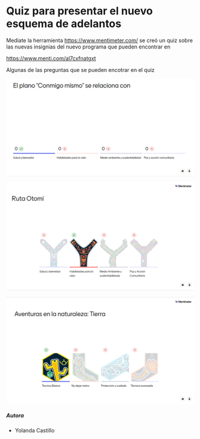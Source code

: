 # Quiz para presentar el nuevo esquema de adelantos

Mediate la herramienta https://www.mentimeter.com/ se creó
un quiz sobre las nuevas insignias del nuevo programa que pueden encontrar en 


https://www.menti.com/al7cxfnatgxt

Algunas de las preguntas que se pueden encotrar en el quiz

![Plano conmigo mismo](img/menti-planoComigoMismo.png)

![Ruta Otomí](img/menti-rutaOtomi.png)

![Tierra](img/menti-aventurasTierra.png)


##### Autora

- Yolanda Castillo

